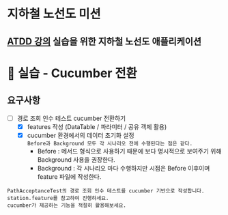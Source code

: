 # 지하철 노선도 미션
[ATDD 강의](https://edu.nextstep.camp/c/R89PYi5H) 실습을 위한 지하철 노선도 애플리케이션
---
# 🚀 실습 - Cucumber 전환

## 요구사항
- [ ] 경로 조회 인수 테스트 cucumber 전환하기
  - [x] features 작성 (DataTable / 파라미터 / 공유 객체 활용)
  - [x] cucumber 환경에서의 데이터 초기화 설정<br>
  `Before과 Background 모두 각 시나리오 전에 수행된다는 점은 같다.`
    - Before : 메서드 형식으로 사용하기 때문에 보다 명시적으로 보여주기 위해 Background 사용을 권장한다.
    - Background : 각 시나리오 마다 수행하지만 시점은 Before 이후이며 feature 파일에 작성한다.
```
PathAcceptanceTest의 경로 조회 인수 테스트를 cucumber 기반으로 작성합니다.
station.feature를 참고하여 진행하세요.
cucumber가 제공하는 기능을 적절히 활용해보세요.
```
